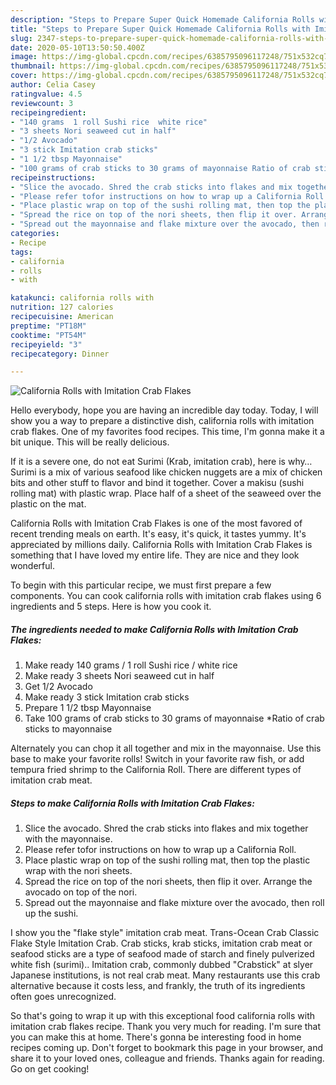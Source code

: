 ```yaml
---
description: "Steps to Prepare Super Quick Homemade California Rolls with Imitation Crab Flakes"
title: "Steps to Prepare Super Quick Homemade California Rolls with Imitation Crab Flakes"
slug: 2347-steps-to-prepare-super-quick-homemade-california-rolls-with-imitation-crab-flakes
date: 2020-05-10T13:50:50.400Z
image: https://img-global.cpcdn.com/recipes/6385795096117248/751x532cq70/california-rolls-with-imitation-crab-flakes-recipe-main-photo.jpg
thumbnail: https://img-global.cpcdn.com/recipes/6385795096117248/751x532cq70/california-rolls-with-imitation-crab-flakes-recipe-main-photo.jpg
cover: https://img-global.cpcdn.com/recipes/6385795096117248/751x532cq70/california-rolls-with-imitation-crab-flakes-recipe-main-photo.jpg
author: Celia Casey
ratingvalue: 4.5
reviewcount: 3
recipeingredient:
- "140 grams  1 roll Sushi rice  white rice"
- "3 sheets Nori seaweed cut in half"
- "1/2 Avocado"
- "3 stick Imitation crab sticks"
- "1 1/2 tbsp Mayonnaise"
- "100 grams of crab sticks to 30 grams of mayonnaise Ratio of crab sticks to mayonnaise"
recipeinstructions:
- "Slice the avocado. Shred the crab sticks into flakes and mix together with the mayonnaise."
- "Please refer tofor instructions on how to wrap up a California Roll."
- "Place plastic wrap on top of the sushi rolling mat, then top the plastic wrap with the nori sheets."
- "Spread the rice on top of the nori sheets, then flip it over. Arrange the avocado on top of the nori."
- "Spread out the mayonnaise and flake mixture over the avocado, then roll up the sushi."
categories:
- Recipe
tags:
- california
- rolls
- with

katakunci: california rolls with 
nutrition: 127 calories
recipecuisine: American
preptime: "PT18M"
cooktime: "PT54M"
recipeyield: "3"
recipecategory: Dinner

---
```



![California Rolls with Imitation Crab Flakes](https://img-global.cpcdn.com/recipes/6385795096117248/751x532cq70/california-rolls-with-imitation-crab-flakes-recipe-main-photo.jpg)

Hello everybody, hope you are having an incredible day today. Today, I will show you a way to prepare a distinctive dish, california rolls with imitation crab flakes. One of my favorites food recipes. This time, I'm gonna make it a bit unique. This will be really delicious.

If it is a severe one, do not eat Surimi (Krab, imitation crab), here is why… Surimi is a mix of various seafood like chicken nuggets are a mix of chicken bits and other stuff to flavor and bind it together. Cover a makisu (sushi rolling mat) with plastic wrap. Place half of a sheet of the seaweed over the plastic on the mat.

California Rolls with Imitation Crab Flakes is one of the most favored of recent trending meals on earth. It's easy, it's quick, it tastes yummy. It's appreciated by millions daily. California Rolls with Imitation Crab Flakes is something that I have loved my entire life. They are nice and they look wonderful.


To begin with this particular recipe, we must first prepare a few components. You can cook california rolls with imitation crab flakes using 6 ingredients and 5 steps. Here is how you cook it.

<!--inarticleads1-->

##### The ingredients needed to make California Rolls with Imitation Crab Flakes:

1. Make ready 140 grams / 1 roll Sushi rice / white rice
1. Make ready 3 sheets Nori seaweed cut in half
1. Get 1/2 Avocado
1. Make ready 3 stick Imitation crab sticks
1. Prepare 1 1/2 tbsp Mayonnaise
1. Take 100 grams of crab sticks to 30 grams of mayonnaise *Ratio of crab sticks to mayonnaise


Alternately you can chop it all together and mix in the mayonnaise. Use this base to make your favorite rolls! Switch in your favorite raw fish, or add tempura fried shrimp to the California Roll. There are different types of imitation crab meat. 

<!--inarticleads2-->

##### Steps to make California Rolls with Imitation Crab Flakes:

1. Slice the avocado. Shred the crab sticks into flakes and mix together with the mayonnaise.
1. Please refer tofor instructions on how to wrap up a California Roll.
1. Place plastic wrap on top of the sushi rolling mat, then top the plastic wrap with the nori sheets.
1. Spread the rice on top of the nori sheets, then flip it over. Arrange the avocado on top of the nori.
1. Spread out the mayonnaise and flake mixture over the avocado, then roll up the sushi.


I show you the &#34;flake style&#34; imitation crab meat. Trans-Ocean Crab Classic Flake Style Imitation Crab. Crab sticks, krab sticks, imitation crab meat or seafood sticks are a type of seafood made of starch and finely pulverized white fish (surimi).. Imitation crab, commonly dubbed &#34;Crabstick&#34; at slyer Japanese institutions, is not real crab meat. Many restaurants use this crab alternative because it costs less, and frankly, the truth of its ingredients often goes unrecognized. 

So that's going to wrap it up with this exceptional food california rolls with imitation crab flakes recipe. Thank you very much for reading. I'm sure that you can make this at home. There's gonna be interesting food in home recipes coming up. Don't forget to bookmark this page in your browser, and share it to your loved ones, colleague and friends. Thanks again for reading. Go on get cooking!
